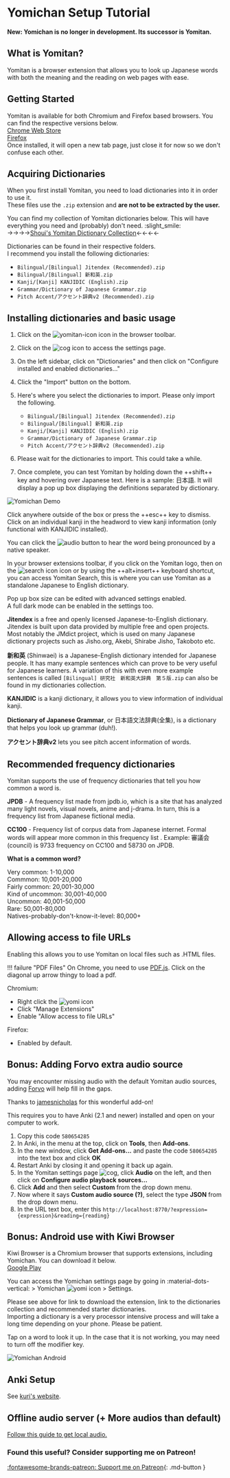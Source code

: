 # Yomichan Setup Tutorial

**New: Yomichan is no longer in development. Its successor is Yomitan.**

## What is Yomitan?

Yomitan is a browser extension that allows you to look up Japanese words with both the meaning and the reading on web
pages with ease.

## Getting Started

Yomitan is available for both Chromium and Firefox based browsers. You can find the respective versions below.  
[Chrome Web Store](https://chromewebstore.google.com/detail/yomitan/likgccmbimhjbgkjambclfkhldnlhbnn)  
[Firefox](https://addons.mozilla.org/en-GB/firefox/addon/yomitan/)  
Once installed, it will open a new tab page, just close it for now so we don't confuse each other.

## Acquiring Dictionaries

When you first install Yomitan, you need to load dictionaries into it in order to use it.  
These files use the `.zip` extension and **are not to be extracted by the user.**

You can find my collection of Yomitan dictionaries below. This will have everything you need and (probably) don't
need. :slight_smile:  
→→→→[Shoui's Yomitan Dictionary Collection](https://learnjapanese.link/dictionaries)←←←←

Dictionaries can be found in their respective folders.  
I recommend you install the following dictionaries:

- `Bilingual/[Bilingual] Jitendex (Recommended).zip`
- `Bilingual/[Bilingual] 新和英.zip`
- `Kanji/[Kanji] KANJIDIC (English).zip`
- `Grammar/Dictionary of Japanese Grammar.zip`
- `Pitch Accent/アクセント辞典v2 (Recommended).zip`

## Installing dictionaries and basic usage

1. Click on the ![yomitan-icon](img/yomitan-icon.png) icon in the browser toolbar.
2. Click on the ![cog](img/yomitan-cog.png) icon to access the settings page.
3. On the left sidebar, click on "Dictionaries" and then click on "Configure installed and enabled dictionaries…"
4. Click the "Import" button on the bottom.
5. Here's where you select the dictionaries to import. Please only import the following.
   - `Bilingual/[Bilingual] Jitendex (Recommended).zip`
   - `Bilingual/[Bilingual] 新和英.zip`
   - `Kanji/[Kanji] KANJIDIC (English).zip`
   - `Grammar/Dictionary of Japanese Grammar.zip`
   - `Pitch Accent/アクセント辞典v2 (Recommended).zip`

6. Please wait for the dictionaries to import. This could take a while.
7. Once complete, you can test Yomitan by holding down the ++shift++ key and hovering over Japanese text. Here is a
   sample: 日本語. It will display a pop up box displaying the definitions separated by dictionary.

![Yomichan Demo](img/yomidemo1.png)

Click anywhere outside of the box or press the ++esc++ key to dismiss.
Click on an individual kanji in the headword to view kanji information (only functional with KANJIDIC installed).

You can click the ![audio](img/yomichan-audio.png) button to hear the word being pronounced by a native speaker.

In your browser extensions toolbar, if you click on the Yomitan logo, then on the ![search icon](img/yomitan-search.png)
icon or by using the ++alt+insert++ keyboard shortcut, you can access Yomitan Search, this is where you can use Yomitan
as a standalone Japanese to English dictionary.

Pop up box size can be edited with advanced settings enabled.  
A full dark mode can be enabled in the settings too.

**Jitendex** is a free and openly licensed Japanese-to-English dictionary. Jitendex is built upon data provided by
multiple free and open projects. Most notably the JMdict project, which is used on many Japanese dictionary projects
such as Jisho.org, Akebi, Shirabe Jisho, Takoboto etc.

**新和英** (Shinwaei) is a Japanese-English dictionary intended for Japanese people. It has many example sentences which
can prove to be very useful for Japanese learners. A variation of this with even more example sentences is
called `[Bilingual] 研究社　新和英大辞典　第５版.zip` can also be found in my dictionaries collection.

**KANJIDIC** is a kanji dictionary, it allows you to view information of individual kanji.

**Dictionary of Japanese Grammar**, or 日本語文法辞典(全集), is a dictionary that helps you look up grammar (duh!).

**アクセント辞典v2** lets you see pitch accent information of words.

## Recommended frequency dictionaries

Yomitan supports the use of frequency dictionaries that tell you how common a word is.

**JPDB** - A frequency list made from jpdb.io, which is a site that has analyzed many light novels, visual novels, anime
and j-drama. In turn, this is a frequency list from Japanese fictional media.

**CC100** - Frequency list of corpus data from Japanese internet. Formal words will appear more common in this frequency
list . Example: 審議会 (council) is 9733 frequency on CC100 and 58730 on JPDB.

**What is a common word?**

Very common: 1-10,000  
Commmon: 10,001-20,000    
Fairly common: 20,001-30,000   
Kind of uncommon: 30,001-40,000  
Uncommon: 40,001-50,000  
Rare: 50,001-80,000  
Natives-probably-don't-know-it-level: 80,000+

## Allowing access to file URLs

Enabling this allows you to use Yomitan on local files such as .HTML files.

!!! failure "PDF Files"
On Chrome, you need to use [PDF.js](https://mozilla.github.io/pdf.js/web/viewer.html). Click on the diagonal up arrow
thingy to load a pdf.

Chromium:

- Right click the ![yomi icon](img/yomichan-icon.png)
- Click "Manage Extensions"
- Enable "Allow access to file URLs"

Firefox:

- Enabled by default.

## Bonus: Adding Forvo extra audio source

You may encounter missing audio with the default Yomitan audio sources, adding [Forvo](https://ja.forvo.com/) will help
fill in the gaps.

Thanks to [jamesnicholas](https://github.com/jamesnicolas/yomichan-forvo-server) for this wonderful add-on!

This requires you to have Anki (2.1 and newer) installed and open on your computer to work.

1. Copy this code `580654285`
2. In Anki, in the menu at the top, click on **Tools**, then **Add-ons**.
3. In the new window, click **Get Add-ons...** and paste the code `580654285` into the text box and click **OK**
4. Restart Anki by closing it and opening it back up again.
5. In the Yomitan settings page ![cog](img/yomitan-cog.png), click **Audio** on the left, and then click on **Configure
   audio playback sources...**
6. Click **Add** and then select **Custom** from the drop down menu.
7. Now where it says **Custom audio source (?)**, select the type **JSON** from the drop down menu.
8. In the URL text box, enter this `http://localhost:8770/?expression={expression}&reading={reading}`

## Bonus: Android use with Kiwi Browser

Kiwi Browser is a Chromium browser that supports extensions, including Yomichan. You can download it below.  
[Google Play](https://play.google.com/store/apps/details?id=com.kiwibrowser.browser)

You can access the Yomichan settings page by going in :material-dots-vertical: >
Yomichan    ![yomi icon](img/yomichan-icon.png) > Settings.

Please see above for link to download the extension, link to the dictionaries collection and recommended starter
dictionaries.  
Importing a dictionary is a very processor intensive process and will take a long time depending on your phone. Please
be patient.

Tap on a word to look it up. In the case that it is not working, you may need to turn off the modifier key.

![Yomichan Android](img/yomichan_android_alt.png)

## Anki Setup

See [kuri's website](https://donkuri.github.io/learn-japanese/setup/#anki-setup).

## Offline audio server (+ More audios than default)

[Follow this guide to get local audio.](https://github.com/themoeway/local-audio-yomichan)

<h3>Found this useful? Consider supporting me on Patreon!</h3>

[:fontawesome-brands-patreon: Support me on Patreon](https://www.patreon.com/shoui){: .md-button }
